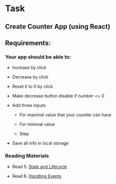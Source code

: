 # Task

## Create Counter App (using React)

## Requirements:

### Your app should be able to:

- Increase by click

- Decrease by click

- Reset it to 0 by click

- Make decrease button disable if number <= 0

- Add three inputs

  - For maximal value that your counter can have

  - For minimal value

  - Step

- Save all info in local storage

### Reading Materials

- Read 5. [State and Lifecycle](https://reactjs.org/docs/state-and-lifecycle.html)

- Read 6. [Handling Events](https://reactjs.org/docs/handling-events.html)

